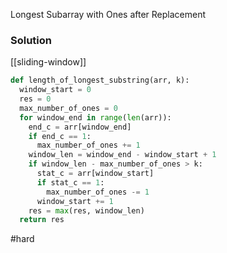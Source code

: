 Longest Subarray with Ones after Replacement

### Solution
[[sliding-window]]

```python
def length_of_longest_substring(arr, k):
  window_start = 0
  res = 0
  max_number_of_ones = 0
  for window_end in range(len(arr)):
    end_c = arr[window_end]
    if end_c == 1:
      max_number_of_ones += 1
    window_len = window_end - window_start + 1
    if window_len - max_number_of_ones > k:
      stat_c = arr[window_start]
      if stat_c == 1:
        max_number_of_ones -= 1
      window_start += 1
    res = max(res, window_len)
  return res

```

#hard 